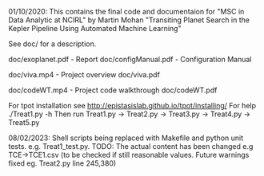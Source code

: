 01/10/2020: This contains the final code and documentaion for
"MSC in Data Analytic at NCIRL" by Martin Mohan
"Transiting Planet Search in the Kepler Pipeline Using Automated Machine Learning"

See doc/ for a description.

doc/exoplanet.pdf - Report
doc/configManual.pdf - Configuration Manual

doc/viva.mp4 - Project overview
doc/viva.pdf

doc/codeWT.mp4 - Project code walkthrough
doc/codeWT.pdf

For tpot installation see http://epistasislab.github.io/tpot/installing/
For help ./Treat1.py -h
Then run Treat1.py -> Treat2.py -> Treat3.py -> Treat4.py -> Treat5.py

08/02/2023: Shell scripts being replaced with Makefile and python unit tests. e.g. Treat1_test.py. 
TODO: The actual content has been changed e.g TCE->TCE1.csv (to be checked if still reasonable values. Future warnings fixed eg. Treat2.py line 245,380)
